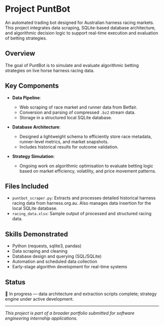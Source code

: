 # Project PuntBot

An automated trading bot designed for Australian harness racing markets. This project integrates data scraping, SQLite-based database architecture, and algorithmic decision logic to support real-time execution and evaluation of betting strategies.

## Overview

The goal of PuntBot is to simulate and evaluate algorithmic betting strategies on live horse harness racing data. 

## Key Components

- **Data Pipeline**: 
  - Web scraping of race market and runner data from Betfair.
  - Conversion and parsing of compressed `.bz2` stream data.
  - Storage in a structured local SQLite database.

- **Database Architecture**:
  - Designed a lightweight schema to efficiently store race metadata, runner-level metrics, and market snapshots.
  - Includes historical results for outcome validation.

- **Strategy Simulation**:
  - Ongoing work on algorithmic optimisation to evaluate betting logic based on market efficiency, volatility, and price movement patterns.

## Files Included

- `puntbot_scraper.py`: Extracts and processes detailed historical harness racing data from harness.org.au. Also manages data insertion for the local SQLite database.
- `racing_data.xlsx`: Sample output of processed and structured racing data.

## Skills Demonstrated

- Python (requests, sqlite3, pandas)
- Data scraping and cleaning
- Database design and querying (SQL/SQLite)
- Automation and scheduled data collection
- Early-stage algorithm development for real-time systems

## Status

🚧 In progress — data architecture and extraction scripts complete; strategy engine under active development.

---

*This project is part of a broader portfolio submitted for software engineering internship applications.*
